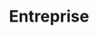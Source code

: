 ---
title: Entreprise
layout: entreprise
menu:
    main:
        parent: agir
        weight: 2
        identifier: entreprise
illu: /img/page-entreprise/illu_entreprise.svg
intro:
  first: "Vous faîtes partie d’une entreprise? La lutte contre la précarité menstruelle et le tabou des règles vous tient à cœur? Que vous souhaitiez sensibiliser vos collaborateur·ices au sujet, ou amorcer des politiques de transformation durables sur votre lieu de travail, Règles Élémentaires peut y répondre."
collecter:
    title: Collecter
    text: "La collecte de protections périodiques est un bon moyen d'initier le sujet des règles dans votre entreprise. Nous vous proposons plusieurs formats qui peuvent s'adapter à vos besoins : la collecte permanente ou ponctuelle. Les produits sont ensuite redistribués au local, à des associations au contact des bénéficiaires."
    offer:
        text: "Bénéficiez d’une <span class='font-semibold'>offre spéciale entreprise</span> qui s’adapte à vos besoins : collecte, formation, sensibilisation."
        button:
            text: "Nous contacter"
            link: ""
        illu: /img/page-entreprise/boite-don.svg
sensibiliser:
    title: Sensibiliser
    text: "<span class='font-bold'>60% des femmes en entreprise</span> ont déjà manqué le travail ou connaissent quelqu’un qui a déjà manqué le travail à cause de ses règles. Impossibilité économique de se procurer des protections périodiques, douleurs invalidantes, et persistance du tabou sont autant de sujets qui doivent pouvoir être abordés pour permettre plus d’égalité dans le milieu professionnel. <br/><br/>
    Règles Élémentaires vous propose des formations sur la prise en charge des règles en entreprise. Voici un aperçu du programme :"
    button:
        text: "En savoir plus"
        link: ""
    illu: /img/page-entreprise/sensibiliser.png
don:
    title: Dons de marques et fabricants
    text: "Vous êtes un fabricant de protections périodiques ? Vous souhaitez faire un don de produit à Règles Élémentaires ? Il suffit de nous contacter sur <span class='font-semibold'>partenariat@regleselementaires.com</span>
    <br/><br/>
    Grâce à la générosité des marques, c'est aussi des milliers de produits qui nous sont directement donnés sans passer par la case collecte. Ces dons précieux nous permettent d'avoir un stock de protections pour les redistribuer aux personnes qui en ont besoin, mais aussi de compléter ce stock avec des dons de protections toujours plus respectueuses de l’environnement."
    illu: /img/page-entreprise/don.png
mecenat:
    title: Mécénat
    don:
        title: Dons
        text: "Vous pouvez aussi contribuer à l’ensemble des actions de Règles Élémentaires en nous soutenant financièrement. Vous participez ainsi durablement à réduire la précarité menstruelle, et à développer les connaissances de chacun·e sur les règles. Des ateliers de sensibilisation dans les collèges, les lycées et les universités à nos multiples événements mens(tr)uels, vous contribuez à renforcer l’impact de nos actions."
    competence:
        title: Compétences
        text: "Vous pouvez également contribuer à #changerlesregles en donnant de votre temps, nous sommes toujours à la recherche de nouvelles compétences pour nous aider à accomplir nos missions. En mettant vos compétences au service de Règles Élémentaires vous avez un impact concret sur le monde dans lequel nous vivons."
    button:
        text: "En savoir plus"
        link: ""
---